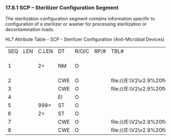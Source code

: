 ### 17.8.1 SCP – Sterilizer Configuration Segment

The sterilization configuration segment contains information specific to configuration of a sterilizer or washer for processing sterilization or decontamination loads.

HL7 Attribute Table - SCP - Sterilizer Configuration (Anti-Microbial Devices)

|     |     |     |     |     |     |     |     |     |
| --- | --- | --- | --- | --- | --- | --- | --- | --- |
| SEQ | LEN | C.LEN | DT | R/O/C | RP/# | TBL# | ITEM# | ELEMENT NAME |
| 1 |  | 2= | NM | O |  |  | 02087 | Number Of Decontamination/Sterilization Devices |
| 2 |  |  | CWE | O |  | file:///E:\V2\v2.9%20final%20Nov%20from%20Frank\V29_CH02C_Tables.docx#HL70651[0651] | 02088 | Labor Calculation Type |
| 3 |  |  | CWE | O |  | file:///E:\V2\v2.9%20final%20Nov%20from%20Frank\V29_CH02C_Tables.docx#HL70653[0653] | 02089 | Date Format |
| 4 |  |  | EI | O |  |  | 02090 | Device Number |
| 5 |  | 999= | ST | O |  |  | 02279 | Device Name |
| 6 |  | 2= | ST | O |  |  | 02091 | Device Model Name |
| 7 |  |  | CWE | O |  | file:///E:\V2\v2.9%20final%20Nov%20from%20Frank\V29_CH02C_Tables.docx#HL70657[0657] | 02092 | Device Type |
| 8 |  |  | CWE | O |  | file:///E:\V2\v2.9%20final%20Nov%20from%20Frank\V29_CH02C_Tables.docx#HL70659[0659] | 02093 | Lot Control |
